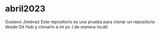 # abril2023
Gustavo Jiménez
Este repositorio es una prueba para clonar un repositorio desde Git Hub y clonarlo a mi pc ( de manera local)


